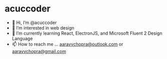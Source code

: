 # acuccoder
- 👋 Hi, I’m @acuccoder
- 👀 I’m interested in web design
- 🌱 I’m currently learning React, ElectronJS, and Microsoft Fluent 2 Design Language
- 📫 How to reach me ... aaravvchopra@outlook.com or aaravvchopra@gmail.com

<!---
acuccoder/acuccoder is a ✨ special ✨ repository because its `README.md` (this file) appears on your GitHub profile.
You can click the Preview link to take a look at your changes.
--->
